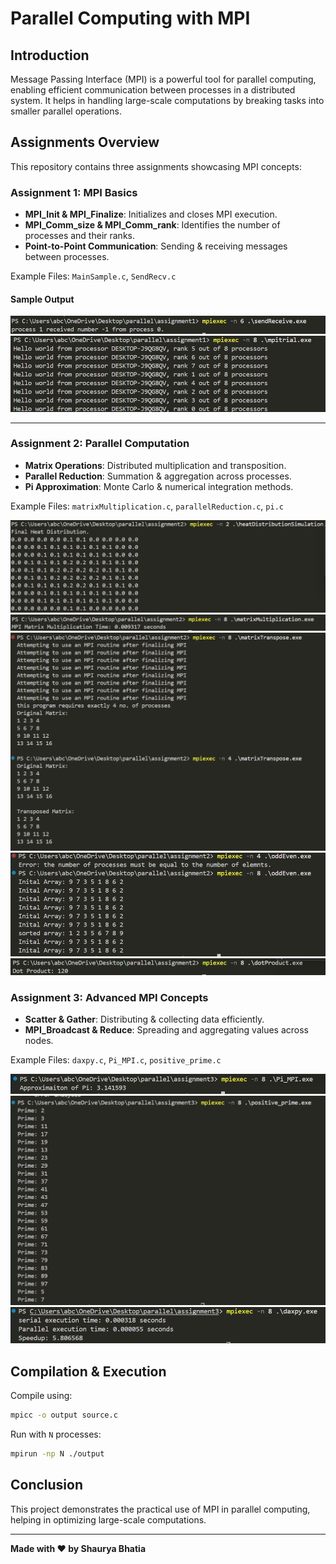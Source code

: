 # Parallel Computing with MPI

## Introduction
Message Passing Interface (MPI) is a powerful tool for parallel computing, enabling efficient communication between processes in a distributed system. It helps in handling large-scale computations by breaking tasks into smaller parallel operations.

## Assignments Overview
This repository contains three assignments showcasing MPI concepts:

### **Assignment 1: MPI Basics**
- **MPI_Init & MPI_Finalize**: Initializes and closes MPI execution.
- **MPI_Comm_size & MPI_Comm_rank**: Identifies the number of processes and their ranks.
- **Point-to-Point Communication**: Sending & receiving messages between processes.

Example Files: `MainSample.c`, `SendRecv.c`

#### **Sample Output**
![Assignment 1 Output](assignment1/outputs/image-1.png)
![Assignment 1 Output](assignment1/outputs/image.png)

---

### **Assignment 2: Parallel Computation**
- **Matrix Operations**: Distributed multiplication and transposition.
- **Parallel Reduction**: Summation & aggregation across processes.
- **Pi Approximation**: Monte Carlo & numerical integration methods.

Example Files: `matrixMultiplication.c`, `parallelReduction.c`, `pi.c`

![Assignment 1 Output](assignment2/outputs/image-1.png)
![Assignment 1 Output](assignment2/outputs/image-2.png)
![Assignment 1 Output](assignment2/outputs/image-3.png)
![Assignment 1 Output](assignment2/outputs/image-4.png)
![Assignment 1 Output](assignment2/outputs/image.png)

### **Assignment 3: Advanced MPI Concepts**
- **Scatter & Gather**: Distributing & collecting data efficiently.
- **MPI_Broadcast & Reduce**: Spreading and aggregating values across nodes.

Example Files: `daxpy.c`, `Pi_MPI.c`, `positive_prime.c`

![Assignment 1 Output](assignment3/outputs/image-1.png)
![Assignment 1 Output](assignment3/outputs/image-2.png)
![Assignment 1 Output](assignment3/outputs/image.png)

## Compilation & Execution
Compile using:
```sh
mpicc -o output source.c
```
Run with `N` processes:
```sh
mpirun -np N ./output
```

## Conclusion
This project demonstrates the practical use of MPI in parallel computing, helping in optimizing large-scale computations.

---
**Made with ❤️ by Shaurya Bhatia**
